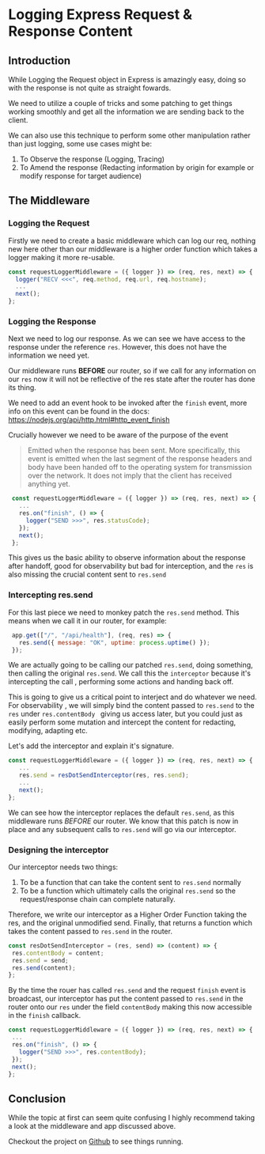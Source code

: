 # Logging Express Request & Response Content

## Introduction
While Logging the Request object in Express is amazingly easy, doing so with the response is not
 quite as straight fowards.
 
We need to utilize a couple of tricks and some patching to get things working smoothly and get
 all the information we are sending back to the client.
 
We can also use this technique to perform some other manipulation rather than just logging, some
 use cases might be:
 1. To Observe the response (Logging, Tracing)
 2. To Amend the response (Redacting information by origin for example or modify response for
  target audience)

## The Middleware
### Logging the Request
Firstly we need to create a basic middleware which can log our req, nothing new here other than
 our middleware is a higher order function which takes a logger making it more re-usable.
```javascript
const requestLoggerMiddleware = ({ logger }) => (req, res, next) => {
  logger("RECV <<<", req.method, req.url, req.hostname);
  ...
  next();
};
```
 
### Logging the Response
Next we need to log our response. As we can see we have access to the response under the
 reference `res`. However, this does not have the information we need yet. 
 
Our middleware runs **BEFORE** our router, so if we call for any information on our `res` now
 it will not be reflective of the res state after the router has done its thing.
 
We need to add an event hook to be invoked after the `finish` event, more info on this event can
 be found in the docs: https://nodejs.org/api/http.html#http_event_finish 

Crucially however we need to be aware of the purpose of the event

> Emitted when the response has been sent. More specifically, this event is emitted when the last 
> segment of the response headers and body have been handed off to the operating system for
> transmission over the network. It does not imply that the client has received anything yet.

```javascript
 const requestLoggerMiddleware = ({ logger }) => (req, res, next) => {
   ...
   res.on("finish", () => {
     logger("SEND >>>", res.statusCode);
   });
   next();
 };
 ```

This gives us the basic ability to observe information about the response after handoff, good for
 observability but bad for interception, and the `res` is also missing the crucial content sent to
  `res.send`
  
### Intercepting res.send
For this last piece we need to monkey patch the `res.send` method. This means when we call it in
 our router, for example:
```javascript
 app.get(["/", "/api/health"], (req, res) => {
   res.send({ message: "OK", uptime: process.uptime() });
 });
```

We are actually going to be calling our patched `res.send`, doing something, then calling the
 original `res.send`. We call this the `interceptor` because it's intercepting the call
 , performing some actions and handing back off.
 
This is going to give us a critical point to interject and do whatever we need. For observability
, we will simply bind the content passed to `res.send` to the `res` under `res.contentBody
` giving us access later, but you could just as easily perform some mutation and intercept the
 content for redacting, modifying, adapting etc. 
 
Let's add the interceptor and explain it's signature.  
 ```javascript
const requestLoggerMiddleware = ({ logger }) => (req, res, next) => {
    ...  
    res.send = resDotSendInterceptor(res, res.send);
    ...
    next();
};
```

We can see how the interceptor replaces the default `res.send`, as this middleware runs *BEFORE* our
 router. We know that this patch is now in place and any subsequent calls to `res.send` will go via
  our interceptor.
  
  
### Designing the interceptor

Our interceptor needs two things:
1. To be a function that can take the content sent to `res.send` normally
2. To be a function which ultimately calls the original `res.send` so the request/response chain
 can complete naturally.
 
Therefore, we write our interceptor as a Higher Order Function taking the res, and the original
 unmodified send. Finally, that returns a function which takes the content passed to `res.send` in
  the router.
  
 ```javascript
const resDotSendInterceptor = (res, send) => (content) => {
  res.contentBody = content;
  res.send = send;
  res.send(content);
};
``` 

By the time the rouer has called `res.send` and the request `finish` event is broadcast, our
 interceptor has put the content passed to `res.send` in the router onto our `res` under the
  field `contentBody` making this now accessible in the `finish` callback.
 
 ```javascript
const requestLoggerMiddleware = ({ logger }) => (req, res, next) => {
  ...
  res.on("finish", () => {
    logger("SEND >>>", res.contentBody);
  });
  next();
};
```

## Conclusion
While the topic at first can seem quite confusing I highly recommend taking a look at the
 middleware and app discussed above. 
 
Checkout the project on [Github](https://github.com/JonathanTurnock/ReqResLoggingExample) to
  see things running.
